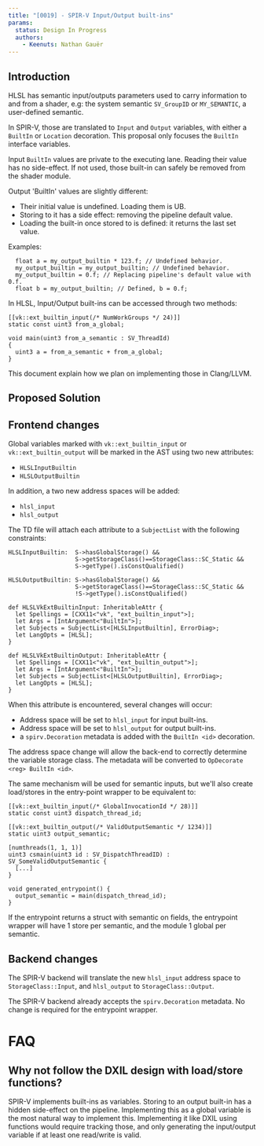 ```yaml
---
title: "[0019] - SPIR-V Input/Output built-ins"
params:
  status: Design In Progress
  authors:
    - Keenuts: Nathan Gauër
---
```


## Introduction

HLSL has semantic input/outputs parameters used to carry information
to and from a shader, e.g: the system semantic `SV_GroupID` or `MY_SEMANTIC`,
a user-defined semantic.

In SPIR-V, those are translated to `Input` and `Output` variables,
with either a `BuiltIn` or `Location` decoration. This proposal only
focuses the `BuiltIn` interface variables.

Input `BuiltIn` values are private to the executing lane. Reading their
value has no side-effect. If not used, those built-in can safely be removed
from the shader module.

Output 'BuiltIn' values are slightly different:
 - Their initial value is undefined. Loading them is UB.
 - Storing to it has a side effect: removing the pipeline default value.
 - Loading the built-in once stored to is defined: it returns the last
   set value.

Examples:
```hlsl
  float a = my_output_builtin * 123.f; // Undefined behavior.
  my_output_builtin = my_output_builtin; // Undefined behavior.
  my_output_builtin = 0.f; // Replacing pipeline's default value with 0.f.
  float b = my_output_builtin; // Defined, b = 0.f;
```

In HLSL, Input/Output built-ins can be accessed through two methods:

```hlsl
[[vk::ext_builtin_input(/* NumWorkGroups */ 24)]]
static const uint3 from_a_global;

void main(uint3 from_a_semantic : SV_ThreadId)
{
  uint3 a = from_a_semantic + from_a_global;
}
```

This document explain how we plan on implementing those in Clang/LLVM.

## Proposed Solution

## Frontend changes

Global variables marked with `vk::ext_builtin_input` or
`vk::ext_builtin_output` will be marked in the AST using two new attributes:
- `HLSLInputBuiltin`
- `HLSLOutputBuiltin`

In addition, a two new address spaces will be added:
- `hlsl_input`
- `hlsl_output`

The TD file will attach each attribute to a `SubjectList` with the following
constraints:

```
HLSLInputBuiltin:  S->hasGlobalStorage() &&
                   S->getStorageClass()==StorageClass::SC_Static &&
                   S->getType().isConstQualified()

HLSLOutputBuiltin: S->hasGlobalStorage() &&
                   S->getStorageClass()==StorageClass::SC_Static &&
                   !S->getType().isConstQualified()

def HLSLVkExtBuiltinInput: InheritableAttr {
  let Spellings = [CXX11<"vk", "ext_builtin_input">];
  let Args = [IntArgument<"BuiltIn">];
  let Subjects = SubjectList<[HLSLInputBuiltin], ErrorDiag>;
  let LangOpts = [HLSL];
}

def HLSLVkExtBuiltinOutput: InheritableAttr {
  let Spellings = [CXX11<"vk", "ext_builtin_output">];
  let Args = [IntArgument<"BuiltIn">];
  let Subjects = SubjectList<[HLSLOutputBuiltin], ErrorDiag>;
  let LangOpts = [HLSL];
}
```

When this attribute is encountered, several changes will occur:
- Address space will be set to `hlsl_input` for input built-ins.
- Address space will be set to `hlsl_output` for output built-ins.
- a `spirv.Decoration` metadata is added with the `BuiltIn <id>` decoration.

The address space change will allow the back-end to correctly determine the variable
storage class.
The metadata will be converted to `OpDecorate <reg> BuiltIn <id>`.


The same mechanism will be used for semantic inputs, but we'll also create
load/stores in the entry-point wrapper to be equivalent to:

```
[[vk::ext_builtin_input(/* GlobalInvocationId */ 28)]]
static const uint3 dispatch_thread_id;

[[vk::ext_builtin_output(/* ValidOutputSemantic */ 1234)]]
static uint3 output_semantic;

[numthreads(1, 1, 1)]
uint3 csmain(uint3 id : SV_DispatchThreadID) : SV_SomeValidOutputSemantic {
  [...]
}

void generated_entrypoint() {
  output_semantic = main(dispatch_thread_id);
}
```

If the entrypoint returns a struct with semantic on fields, the entrypoint
wrapper will have 1 store per semantic, and the module 1 global per semantic.

## Backend changes

The SPIR-V backend will translate the new `hlsl_input` address space to
`StorageClass::Input`, and `hlsl_output` to `StorageClass::Output`.

The SPIR-V backend already accepts the `spirv.Decoration` metadata.
No change is required for the entrypoint wrapper.

# FAQ

## Why not follow the DXIL design with load/store functions?

SPIR-V implements built-ins as variables.
Storing to an output built-in has a hidden side-effect on the pipeline.
Implementing this as a global variable is the most natural way to implement
this. Implementing it like DXIL using functions would require tracking those,
and only generating the input/output variable if at least one read/write is
valid.
